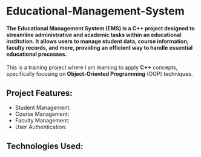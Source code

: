 # Educational-Management-System
#### The Educational Management System (EMS) is a C++ project designed to streamline administrative and academic tasks within an educational institution. It allows users to manage student data, course information, faculty records, and more, providing an efficient way to handle essential educational processes.

This is a training project where I am learning to apply **C++** concepts, specifically focusing on **Object-Oriented Programming** (OOP) techniques.

## Project Features:
* Student Management:
* Course Management:
* Faculty Management:
* User Authentication:

## Technologies Used:

